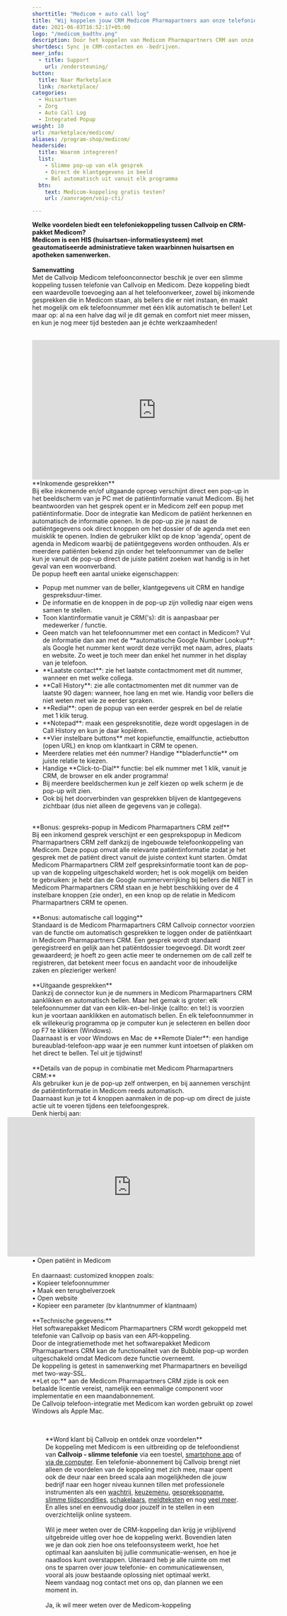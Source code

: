 ```yaml
---
shorttitle: "Medicom + auto call log"
title: "Wij koppelen jouw CRM Medicom Pharmapartners aan onze telefonie"
date: 2021-06-03T16:52:17+05:00
logo: "/medicom_badthv.png"
description: Door het koppelen van Medicom Pharmapartners CRM aan onze slimme telefonie werk je een stuk efficienter.
shortdesc: Sync je CRM-contacten en -bedrijven.
meer_info:
  - title: Support
    url: /ondersteuning/
button:
  title: Naar Marketplace
  link: /marketplace/
categories:
  - Huisartsen
  - Zorg
  - Auto Call Log
  - Integrated Popup
weight: 10
url: /marketplace/medicom/
aliases: /program-shop/medicom/
headerside:
  title: Waarom integreren?
  list:
    - Slimme pop-up van elk gesprek
    - Direct de klantgegevens in beeld
    - Bel automatisch uit vanuit elk programma
  btn:
    text: Medicom-koppeling gratis testen?
    url: /aanvragen/voip-cti/

---
```


**Welke voordelen biedt een telefoniekoppeling tussen Callvoip en CRM-pakket Medicom?<br>
Medicom is een HIS (huisartsen-informatiesysteem) met geautomatiseerde administratieve taken waarbinnen huisartsen en apotheken samenwerken.**<br>
<br>
**Samenvatting**<br>
Met de Callvoip Medicom telefoonconnector beschik je over een slimme koppeling tussen telefonie van Callvoip en Medicom. Deze koppeling biedt een waardevolle toevoeging aan al het telefoonverkeer, zowel bij inkomende gesprekken die in Medicom staan, als bellers die er niet instaan, én maakt het mogelijk om elk telefoonnummer met één klik automatisch te bellen! Let maar op: al na een halve dag wil je dit gemak en comfort niet meer missen, en kun je nog meer tijd besteden aan je échte werkzaamheden!<br>
<br>
<iframe width="560" height="315" src="https://www.youtube.com/embed/2xl1lTv5L9A" title="YouTube video player" frameborder="0" allow="accelerometer; autoplay; clipboard-write; encrypted-media; gyroscope; picture-in-picture" allowfullscreen></iframe>
<br>
**Inkomende gesprekken**<br>
Bij elke inkomende en/of uitgaande oproep verschijnt direct een pop-up in het beeldscherm van je PC met de patiëntinformatie vanuit Medicom. Bij het beantwoorden van het gesprek opent er in Medicom zelf een popup met patiëntinformatie. Door de integratie kan Medicom de patiënt herkennen en automatisch de informatie openen. In de pop-up zie je naast de patiëntgegevens ook direct knoppen om het dossier of de agenda met een muisklik te openen. Indien de gebruiker klikt op de knop ‘agenda’, opent de agenda in Medicom waarbij de patiëntgegevens worden onthouden. Als er meerdere patiënten bekend zijn onder het telefoonnummer van de beller kun je vanuit de pop-up direct de juiste patiënt zoeken wat handig is in het geval van een woonverband. <br>
De popup heeft een aantal unieke eigenschappen: <br>
<div class="usp-list">
<ul>
<li>Popup met nummer van de beller, klantgegevens uit CRM en handige gespreksduur-timer.</li>
<li>De informatie en de knoppen in de pop-up zijn volledig naar eigen wens samen te stellen.</li>
<li>Toon klantinformatie vanuit je CRM('s): dit is aanpasbaar per medewerker / functie. </li>
<li>Geen match van het telefoonnummer met een contact in Medicom? Vul de informatie dan aan met de **automatische Google Number Lookup**: als Google het nummer kent wordt deze verrijkt met naam, adres, plaats en website. Zo weet je toch meer dan enkel het nummer in het display van je telefoon.</li>
<li>**Laatste contact**: zie het laatste contactmoment met dit nummer, wanneer en met welke collega.</li>
<li>**Call History**: zie alle contactmomenten met dit nummer van de laatste 90 dagen: wanneer, hoe lang en met wie. Handig voor bellers die niet weten met wie ze eerder spraken.</li>
<li>**Redial**: open de popup van een eerder gesprek en bel de relatie met 1 klik terug.</li>
<li>**Notepad**: maak een gespreksnotitie, deze wordt opgeslagen in de Call History en kun je daar kopiëren.</li>
<li>**Vier instelbare buttons** met kopiefunctie, emailfunctie, actiebutton (open URL) en knop om klantkaart in CRM te openen.</li>
<li>Meerdere relaties met één nummer? Handige **bladerfunctie** om juiste relatie te kiezen. </li>
<li>Handige **Click-to-Dial** functie: bel elk nummer met 1 klik, vanuit je CRM, de browser en elk ander programma!</li>
<li>Bij meerdere beeldschermen kun je zelf kiezen op welk scherm je de pop-up wilt zien.</li>
<li>Ook bij het doorverbinden van gesprekken blijven de klantgegevens zichtbaar (dus niet alleen de gegevens van je collega).</li>
</ul>
</div>
<br>
**Bonus: gespreks-popup in Medicom Pharmapartners CRM zelf**<br>
Bij een inkomend gesprek verschijnt er een gesprekspopup in Medicom Pharmapartners CRM zelf dankzij de ingebouwde telefoonkoppeling van Medicom. Deze popup omvat alle relevante patiëntinformatie zodat je het gesprek met de patiënt direct vanuit de juiste context kunt starten. Omdat Medicom Pharmapartners CRM zelf gespreksinformatie toont kan de pop-up van de koppeling uitgeschakeld worden; het is ook mogelijk om beiden te gebruiken: je hebt dan de Google nummerverrijking bij bellers die NIET in Medicom Pharmapartners CRM staan en je hebt beschikking over de 4 instelbare knoppen (zie onder), en een knop op de relatie in Medicom Pharmapartners CRM te openen. <br>
<br>
**Bonus: automatische call logging**<br>
Standaard is de Medicom Pharmapartners CRM Callvoip connector voorzien van de functie om automatisch gesprekken te loggen onder de patiëntkaart in Medicom Pharmapartners CRM. Een gesprek wordt standaard geregistreerd en gelijk aan het patiëntdossier toegevoegd. Dit wordt zeer gewaardeerd; je hoeft zo geen actie meer te ondernemen om de call zelf te registreren, dat betekent meer focus en aandacht voor de inhoudelijke zaken en plezieriger werken!<br>
<br>
**Uitgaande gesprekken**<br>
Dankzij de connector kun je de nummers in Medicom Pharmapartners CRM aanklikken en automatisch bellen. Maar het gemak is groter: elk telefoonnummer dat van een klik-en-bel-linkje (callto: en tel:) is voorzien kun je voortaan aanklikken en automatisch bellen. En elk telefoonnummer in elk willekeurig programma op je computer kun je selecteren en bellen door op F7 te klikken (Windows). <br>
Daarnaast is er voor Windows en Mac de **Remote Dialer**: een handige bureaublad-telefoon-app waar je een nummer kunt intoetsen of plakken om het direct te bellen. Tel uit je tijdwinst! <br>
<br>
**Details van de popup in combinatie met Medicom Pharmapartners CRM:**<br>
Als gebruiker kun je de pop-up zelf ontwerpen, en bij aannemen verschijnt de patiëntinformatie in Medicom reeds automatisch. <br>
Daarnaast kun je tot 4 knoppen aanmaken in de pop-up om direct de juiste actie uit te voeren tijdens een telefoongesprek. <br>
Denk hierbij aan:<br><iframe style="float:right;" width="560" height="315" src="https://www.youtube.com/embed/FnfKlULG3SA?si=JafrxumUWbQZJ4gb&rel=0" title="YouTube video player" frameborder="0" allow="accelerometer; autoplay; clipboard-write; encrypted-media; gyroscope; picture-in-picture; web-share" referrerpolicy="strict-origin-when-cross-origin" allowfullscreen></iframe>
• Open patiënt in Medicom<br>
<br>
En daarnaast: customized knoppen zoals: <br>
• Kopieer telefoonnummer<br>
• Maak een terugbelverzoek<br>
• Open website <br>
• Kopieer een parameter (bv klantnummer of klantnaam) <br>
<br>
**Technische gegevens:**<br>
Het softwarepakket Medicom Pharmapartners CRM wordt gekoppeld met telefonie van Callvoip op basis van een API-koppeling.<br>
Door de integratiemethode met het softwarepakket Medicom Pharmapartners CRM kan de functionaliteit van de Bubble pop-up worden uitgeschakeld omdat Medicom deze functie overneemt. <br>
De koppeling is getest in samenwerking met Pharmapartners en beveiligd met two-way-SSL.<br>
**Let op:** aan de Medicom Pharmapartners CRM zijde is ook een betaalde licentie vereist, namelijk een eenmalige component voor implementatie en een maandabonnement. <br>
De Callvoip telefoon-integratie met Medicom kan worden gebruikt op zowel Windows als Apple Mac.<br> 
<br><div class="bg-grey-lightest border border-grey-lightest" style="padding:30px;">
**Word klant bij Callvoip en ontdek onze voordelen**<br>
De koppeling met Medicom is een uitbreiding op de telefoondienst van <b>Callvoip - slimme telefonie</b> via een toestel, <a href="https://www.callvoip.nl/telefonie/vastmobiel/" target="_blank">smartphone app</a> of <a href="https://www.callvoip.nl/telefonie/bellenmetpc/" target="_blank">via de computer</a>. Een telefonie-abonnement bij Callvoip brengt niet alleen de voordelen van de koppeling met zich mee, maar opent ook de deur naar een breed scala aan mogelijkheden die jouw bedrijf naar een hoger niveau kunnen tillen met professionele instrumenten  als een <a href="https://www.callvoip.nl/telefonie/functionaliteiten/wachtrij/" target="_blank">wachtrij</a>, <a href="https://www.callvoip.nl/telefonie/functionaliteiten/keuzemenu-ivr/" target="_blank">
keuzemenu</a>, <a href="https://www.callvoip.nl/telefonie/functionaliteiten/gespreksopname/" target="_blank">gespreksopname</a>, <a href="https://www.callvoip.nl/telefonie/functionaliteiten/tijdsconditie/" target="_blank">slimme tijdscondities</a>, <a href="https://www.callvoip.nl/telefonie/functionaliteiten/omleiding-flow-control/" target="_blank">schakelaars</a>, <a href="https://www.callvoip.nl/telefonie/functionaliteiten/meldtekst/" target="_blank">meldteksten</a> en nog <a href="https://www.callvoip.nl/telefonie/functionaliteiten/" target="_blank">veel meer</a>. En alles snel en eenvoudig door jouzelf in te stellen in een overzichtelijk online systeem. 
<br><br>
Wil je meer weten over de CRM-koppeling dan krijg je vrijblijvend uitgebreide uitleg over hoe de koppeling werkt.
Bovendien laten we je dan ook zien hoe ons telefoonsysteem werkt, hoe het optimaal kan aansluiten bij jullie communicatie-wensen, en hoe je naadloos kunt overstappen.
Uiteraard heb je alle ruimte om met ons te sparren over jouw telefonie- en communicatiewensen, vooral als jouw bestaande oplossing niet optimaal werkt.<br>
Neem vandaag nog contact met ons op, dan plannen we een moment in.<br>
<br><a onclick="dialog.show();" class="button" style="cursor: pointer;">Ja, ik wil meer weten over de Medicom-koppeling</a></div>
<br>

